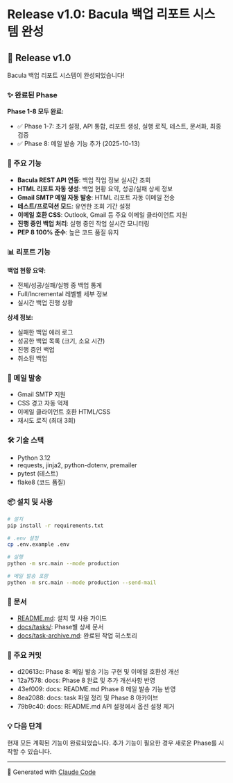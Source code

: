 # Release v1.0: Bacula 백업 리포트 시스템 완성

## 🎉 Release v1.0

Bacula 백업 리포트 시스템이 완성되었습니다!

### ✨ 완료된 Phase

**Phase 1-8 모두 완료:**
- ✅ Phase 1-7: 초기 설정, API 통합, 리포트 생성, 실행 로직, 테스트, 문서화, 최종 검증
- ✅ Phase 8: 메일 발송 기능 추가 (2025-10-13)

### 🚀 주요 기능

- **Bacula REST API 연동**: 백업 작업 정보 실시간 조회
- **HTML 리포트 자동 생성**: 백업 현황 요약, 성공/실패 상세 정보
- **Gmail SMTP 메일 자동 발송**: HTML 리포트 자동 이메일 전송
- **테스트/프로덕션 모드**: 유연한 조회 기간 설정
- **이메일 호환 CSS**: Outlook, Gmail 등 주요 이메일 클라이언트 지원
- **진행 중인 백업 처리**: 실행 중인 작업 실시간 모니터링
- **PEP 8 100% 준수**: 높은 코드 품질 유지

### 📊 리포트 기능

**백업 현황 요약:**
- 전체/성공/실패/실행 중 백업 통계
- Full/Incremental 레벨별 세부 정보
- 실시간 백업 진행 상황

**상세 정보:**
- 실패한 백업 에러 로그
- 성공한 백업 목록 (크기, 소요 시간)
- 진행 중인 백업
- 취소된 백업

### 📧 메일 발송

- Gmail SMTP 지원
- CSS 경고 자동 억제
- 이메일 클라이언트 호환 HTML/CSS
- 재시도 로직 (최대 3회)

### 🛠 기술 스택

- Python 3.12
- requests, jinja2, python-dotenv, premailer
- pytest (테스트)
- flake8 (코드 품질)

### 📦 설치 및 사용

```bash
# 설치
pip install -r requirements.txt

# .env 설정
cp .env.example .env

# 실행
python -m src.main --mode production

# 메일 발송 포함
python -m src.main --mode production --send-mail
```

### 📝 문서

- [README.md](README.md): 설치 및 사용 가이드
- [docs/tasks/](docs/tasks/): Phase별 상세 문서
- [docs/task-archive.md](docs/task-archive.md): 완료된 작업 히스토리

### 🔗 주요 커밋

- d20613c: Phase 8: 메일 발송 기능 구현 및 이메일 호환성 개선
- 12a7578: docs: Phase 8 완료 및 추가 개선사항 반영
- 43ef009: docs: README.md Phase 8 메일 발송 기능 반영
- 8ea2088: docs: task 파일 정리 및 Phase 8 아카이브
- 79b9c40: docs: README.md API 설정에서 옵션 설정 제거

### 💡 다음 단계

현재 모든 계획된 기능이 완료되었습니다. 추가 기능이 필요한 경우 새로운 Phase를 시작할 수 있습니다.

---

🤖 Generated with [Claude Code](https://claude.com/claude-code)
